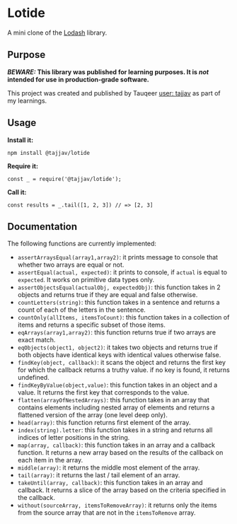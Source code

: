 # Lotide

A mini clone of the [Lodash](https://lodash.com) library.

## Purpose

**_BEWARE:_ This library was published for learning purposes. It is _not_ intended for use in production-grade software.**

This project was created and published by Tauqeer [user: tajjav](https://github.com/tajjav) as part of my learnings. 

## Usage

**Install it:**

`npm install @tajjav/lotide`

**Require it:**

`const _ = require('@tajjav/lotide');`

**Call it:**

`const results = _.tail([1, 2, 3]) // => [2, 3]`

## Documentation

The following functions are currently implemented:

* `assertArraysEqual(array1,array2)`: it prints message to console that whether two arrays are equal or not.
* `assertEqual(actual, expected)`: it prints to console, if `actual` is equal to `expected`. It works on primitive data types only.
* `assertObjectsEqual(actualObj, expectedObj)`: this function takes in 2 objects and returns true if they are equal and false otherwise.
* `countLetters(string)`: this function takes in a sentence and returns a count of each of the letters in the sentence.
* `countOnly(allItems, itemsToCount)`: this function takes in a collection of items and returns a specific subset of those items.
* `eqArrays(array1,array2)`: this function returns true if two arrays are exact match.
* `eqObjects(object1, object2)`: it takes two objects and returns true if both objects have identical keys with identical values otherwise false.
* `findKey(object, callback)`: it scans the object and returns the first key for which the callback returns a truthy value. if no key is found, it returns undefined.
* `findKeyByValue(object,value)`: this function takes in an object and a value. It returns the first key that corresponds to the value.
* `flatten(arrayOfNestedArrays)`: this function takes in an array that contains elements including nested array of elements and returns a flattened version of the array (one level deep only).
* `head(array)`: this function returns first element of the array.
* `index(string).letter`: this function takes in a string and returns all indices of letter positions in the string.
* `map(array, callback)`: this function takes in an array and a callback function. It returns a new array based on the results of the callback on each item in the array.
* `middle(array)`: it returns the middle most element of the array.
* `tail(array)`: it returns the last / tail element of an array.
* `takeUntil(array, callback)`: this function takes in an array and callback. It returns a slice of the array based on the criteria specified in the callback.
* `without(sourceArray, itemsToRemoveArray)`: it returns only the items from the source array that are not in the `itemsToRemove` array.